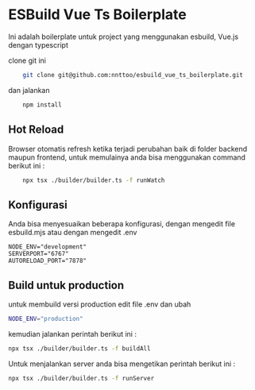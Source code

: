 
# ESBuild Vue Ts Boilerplate

Ini adalah boilerplate untuk project yang menggunakan esbuild, Vue.js dengan typescript

clone git ini

```sh
    git clone git@github.com:nnttoo/esbuild_vue_ts_boilerplate.git
```

dan jalankan 

```sh 
    npm install
```

## Hot Reload

Browser otomatis refresh ketika terjadi perubahan baik di folder backend maupun frontend, untuk memulainya anda bisa menggunakan command berikut ini :

```sh
    npx tsx ./builder/builder.ts -f runWatch
```


## Konfigurasi

Anda bisa menyesuaikan beberapa konfigurasi, dengan mengedit file esbuild.mjs atau dengan mengedit .env

```env
NODE_ENV="development"
SERVERPORT="6767"
AUTORELOAD_PORT="7878"
```

## Build untuk production

untuk membuild versi production edit file .env dan ubah

```sh
NODE_ENV="production"
```

kemudian jalankan perintah berikut ini :

```sh
npx tsx ./builder/builder.ts -f buildAll

```

Untuk menjalankan server anda bisa mengetikan perintah berikut ini :

```sh
npx tsx ./builder/builder.ts -f runServer

```